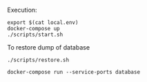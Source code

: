 Execution:
```shell script
export $(cat local.env)
docker-compose up
./scripts/start.sh
```

To restore dump of database
```shell script
./scripts/restore.sh
```

```shell script
docker-compose run --service-ports database
```